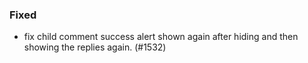 ### Fixed

- fix child comment success alert shown again after hiding and then showing the
  replies again. (#1532)

